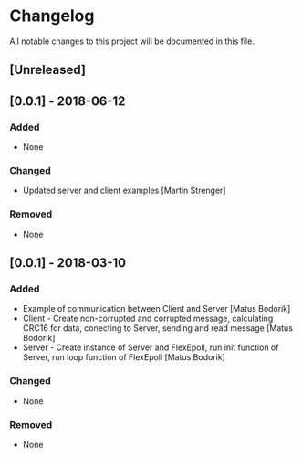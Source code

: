 # Changelog
All notable changes to this project will be documented in this file.

## [Unreleased]
## [0.0.1] - 2018-06-12
### Added
- None

### Changed
- Updated server and client examples [Martin Strenger]

### Removed
- None

## [0.0.1] - 2018-03-10
### Added
- Example of communication between Client and Server [Matus Bodorik]
- Client - Create non-corrupted and corrupted message, calculating CRC16 for data, conecting to Server, sending and read message [Matus Bodorik]
- Server - Create instance of Server and FlexEpoll, run init function of Server, run loop function of FlexEpoll [Matus Bodorik]

### Changed
- None

### Removed
- None

